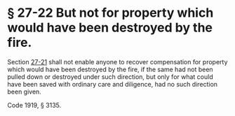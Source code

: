 # § 27-22 But not for property which would have been destroyed by the fire.

<p>Section <a href='http://law.lis.virginia.gov/vacode/27-21/'>27-21</a> shall not enable anyone to recover compensation for property which would have been destroyed by the fire, if the same had not been pulled down or destroyed under such direction, but only for what could have been saved with ordinary care and diligence, had no such direction been given.</p><p>Code 1919, § 3135.</p>